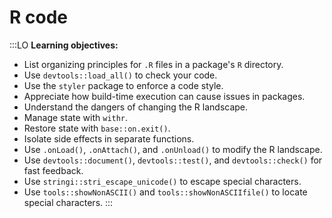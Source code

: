 # R code

:::LO
**Learning objectives:**

* List organizing principles for `.R` files in a package's `R` directory.
* Use `devtools::load_all()` to check your code.
* Use the `styler` package to enforce a code style.
* Appreciate how build-time execution can cause issues in packages.
* Understand the dangers of changing the R landscape.
* Manage state with `withr`.
* Restore state with `base::on.exit()`.
* Isolate side effects in separate functions.
* Use `.onLoad()`, `.onAttach()`, and `.onUnload()` to modify the R landscape.
* Use `devtools::document()`, `devtools::test()`, and `devtools::check()` for fast feedback.
* Use `stringi::stri_escape_unicode()` to escape special characters.
* Use `tools::showNonASCII()` and `tools::showNonASCIIfile()` to locate special characters.
:::
